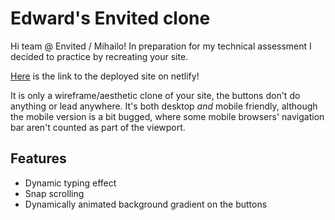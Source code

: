 # Edward's Envited clone

Hi team @ Envited / Mihailo! In preparation for my technical assessment I decided to practice by recreating your site.

[Here](https://envited-clone.netlify.app/) is the link to the deployed site on netlify!

It is only a wireframe/aesthetic clone of your site, the buttons don't do anything or lead anywhere. It's both desktop *and* mobile friendly, although the mobile version is a bit bugged, where some mobile browsers' navigation bar aren't counted as part of the viewport.

## Features
- Dynamic typing effect
- Snap scrolling
- Dynamically animated background gradient on the buttons

